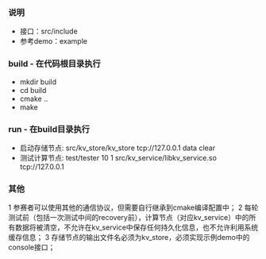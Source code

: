 ### 说明
* 接口：src/include
* 参考demo：example

### build - 在代码根目录执行
* mkdir build
* cd build
* cmake ..
* make

### run - 在build目录执行
* 启动存储节点:  src/kv_store/kv_store tcp://127.0.0.1 data clear
* 测试计算节点:  test/tester 10 1 src/kv_service/libkv_service.so  tcp://127.0.0.1


### 其他
1 参赛者可以使用其他的通信协议，但需要自行继承到cmake编译配置中；
2 每轮测试前（包括一次测试中间的recovery前），计算节点（对应kv_service）中的所有数据将被清空，不允许在kv_service中保存任何持久化信息，也不允许利用系统缓存信息；
3 存储节点的输出文件名必须为kv_store，必须实现示例demo中的console接口；

